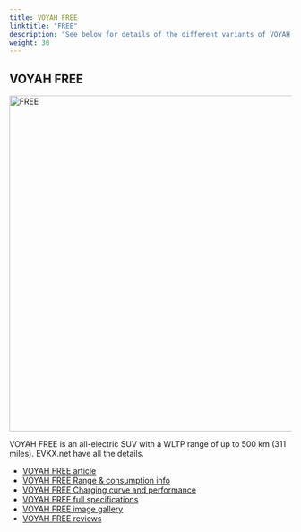 ```yaml
---
title: VOYAH FREE
linktitle: "FREE"
description: "See below for details of the different variants of VOYAH FREE"
weight: 30
---
```

## VOYAH FREE

<a href="/models/voyah/free/free/"><img src="https://media.evkx.net/multimedia/models/voyah/free/free/main_1_st.jpg" width="800" height="600" alt="FREE" ></a>

VOYAH FREE is an all-electric SUV with a WLTP range of up to 500 km (311 miles). EVKX.net have all the details. 

- [VOYAH FREE article](/models/voyah/free/free/)
- [VOYAH FREE Range & consumption info](/models/voyah/free/free/rangeandconsumption)
- [VOYAH FREE Charging curve and performance](/models/voyah/free/free/chargingcurve)
- [VOYAH FREE full specifications](/models/voyah/free/free/specifications)
- [VOYAH FREE image gallery](/models/voyah/free/free/gallery)
- [VOYAH FREE reviews](/models/voyah/free/free/reviews)

